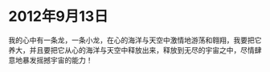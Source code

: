# 2012年9月13日

我的心中有一条龙，一条小龙，在心的海洋与天空中激情地游荡和翱翔，我要把它养大，并且要把它从心的海洋与天空中释放出来，释放到无尽的宇宙之中，尽情肆意地暴发摇撼宇宙的能力！

